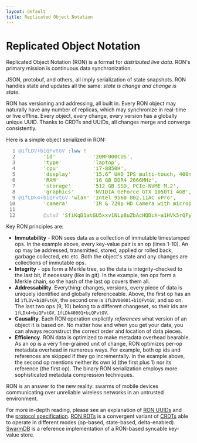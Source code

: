 ```yaml
---
layout: default
title: Replicated Object Notation
---
```


# Replicated Object Notation

Replicated Object Notation (RON) is a format for *distributed live data*. 
RON's primary mission is continuous data synchronization.

JSON, protobuf, and others, all imply serialization of state snapshots.
RON handles state and updates all the same: _state is change and change is state_.

RON has versioning and addressing, all built in.
Every RON object may naturally have any number of replicas,
which may synchronize in real-time or live offline. 
Every object, every change, every version has a globally unique UUID.
Thanks to CRDTs and UUIDs, all changes merge and converge consistently.

Here is a simple object serialized in RON:

<pre>
<font color="#6C6C6C">  1 </font><font color="#729FCF">@1fLDV+biQFvtGV</font> <font color="#3465A4">:lww</font> <font color="#AF5F00">!</font>
<font color="#6C6C6C">  2 </font>        <font color="#4E9A06">&apos;id&apos;</font>            <font color="#4E9A06">&apos;20MF000CUS&apos;</font><font color="#AF5F00">,</font>
<font color="#6C6C6C">  3 </font>        <font color="#4E9A06">&apos;type&apos;</font>          <font color="#4E9A06">&apos;laptop&apos;</font><font color="#AF5F00">,</font>
<font color="#6C6C6C">  4 </font>        <font color="#4E9A06">&apos;cpu&apos;</font>           <font color="#4E9A06">&apos;i7-8850H&apos;</font><font color="#AF5F00">,</font>
<font color="#6C6C6C">  5 </font>        <font color="#4E9A06">&apos;display&apos;</font>       <font color="#4E9A06">&apos;15.6” UHD IPS multi-touch, 400nits&apos;</font><font color="#AF5F00">,</font>
<font color="#6C6C6C">  6 </font>        <font color="#4E9A06">&apos;RAM&apos;</font>           <font color="#4E9A06">&apos;16 GB DDR4 2666MHz&apos;</font><font color="#AF5F00">,</font>
<font color="#6C6C6C">  7 </font>        <font color="#4E9A06">&apos;storage&apos;</font>       <font color="#4E9A06">&apos;512 GB SSD, PCIe-NVME M.2&apos;</font><font color="#AF5F00">,</font>
<font color="#6C6C6C">  8 </font>        <font color="#4E9A06">&apos;graphics&apos;</font>      <font color="#4E9A06">&apos;NVIDIA GeForce GTX 1050Ti 4GB&apos;</font><font color="#AF5F00">,</font>
<font color="#6C6C6C">  9 </font><font color="#729FCF">@1fLDk4+biQFvtGV</font> <font color="#4E9A06">&apos;wlan&apos;</font> <font color="#4E9A06">&apos;Intel 9560 802.11AC vPro&apos;</font><font color="#AF5F00">,</font>
<font color="#6C6C6C"> 10 </font>        <font color="#4E9A06">&apos;camera&apos;</font>        <font color="#4E9A06">&apos;IR &amp; 720p HD Camera with microphone&apos;</font><font color="#AF5F00">,</font>
<font color="#6C6C6C"> 11 </font>
<font color="#6C6C6C"> 12 </font>        <font color="#A8A8A8"><i>@sha3</i></font> <font color="#4E9A06">&apos;SfiKqD1atGU5xxv1NLp8uZbAcHQDcX~a1HVk5rQFy_nq&apos;</font><font color="#AF5F00">,</font>
</pre>

Key RON principles are:

- **Immutability** - RON sees data as a collection of immutable timestamped ops. 
        In the example above, every key-value pair is an op (lines 1-10).
        An op may be addressed, transmitted, stored, applied or rolled back, garbage collected, etc etc.
        Both the object's state and any changes are collections of immutable ops.
- **Integrity** - ops form a Merkle tree, so the data is integrity-checked to the last bit, if necessary (like in git).
        In the example, ten ops form a Merkle chain, so the hash of the last op covers them all.
- **Addressability**. Everything: changes, versions, every piece of data is uniquely identified and globally referenceable.
        Above, the first op has an id `1fLDV+biQFvtGV`, the second one is `1fLDV00001+biQFvtGV`, and so on.
        The last two ops (9, 10) belong to a different changeset, so their ids are `1fLDk4+biQFvtGV`, `1fLDk40001+biQFvtGV`.
- **Causality**. Each RON operation explicitly *references* what version of an object it is based on.
        No matter how and when you get your data, you can always reconstruct the correct order and location of data pieces.
- **Efficiency**. RON data is optimized to make metadata overhead bearable.
        As an op is a very fine-grained unit of change, RON optimizes per-op metadata overhead in numerous ways.
        For example, both op ids and references are skipped if they go incrementally. In the example above, the second
        op mentions neither its own id (the first plus 1) nor its reference (the first op).
        The binary RON serialization employs more sophisticated metadata compression techniques. 

RON is an answer to the new reality: swarms of mobile devices communicating over unreliable wireless networks in an untrusted environment.

For more in-depth reading, please see an explanation of [RON UUIDs](/uuids/) and the [protocol specification](/specs/).
[RON RDTs](/rdts/) is a convergent variant of [CRDTs](https://en.wikipedia.org/wiki/Conflict-free_replicated_data_type)
able to operate in different modes (op-based, state-based, delta-enabled).
[SwarmDB](/swarm/) is a reference implementation of a RON-based syncable key-value store.

